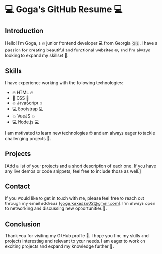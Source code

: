 
# 💻 Goga's GitHub Resume 💻

## Introduction

Hello! I'm Goga, a 🔥 junior frontend developer 💻 from Georgia 🇬🇪. I have a passion for creating beautiful and functional websites 🌐, and I'm always looking to expand my skillset 💪.

## Skills

I have experience working with the following technologies:

-   🔥 HTML 🔥
-   💅 CSS 💅
-   🔥 JavaScript 🔥
-   💻 Bootstrap 💻
-   💥 VueJS 💥
-   💻 Node.js 💻

I am motivated to learn new technologies 🤓 and am always eager to tackle challenging projects 💪.

## Projects

[Add a list of your projects and a short description of each one. If you have any live demos or code snippets, feel free to include those as well.]

## Contact

If you would like to get in touch with me, please feel free to reach out through my email address [goga.kaxadze02@gmail.com]. I'm always open to networking and discussing new opportunities 🤝.

## Conclusion

Thank you for visiting my GitHub profile 🙏. I hope you find my skills and projects interesting and relevant to your needs. I am eager to work on exciting projects and expand my knowledge further 🚀.
